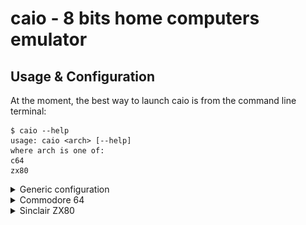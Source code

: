 # caio - 8 bits home computers emulator

## Usage & Configuration

At the moment, the best way to launch caio is from the command line terminal:
```
$ caio --help
usage: caio <arch> [--help]
where arch is one of:
c64
zx80
```
<details>
<summary>Generic configuration</summary>

### Generic configuration

Configuration values can be specified as command line options or as values in a
[configuration file](../src/main/caio.conf).
The configuration file contains two types of sections: One ***generic***
section whose values are inherited by all platforms, and one ***specific***
section for each emulated platform.

If a parameter is specified twice (as a platform specific and generic), the
platform specific value takes the precedence.

The configuration file is searched in the following directories (stop at
first match):

1. Command line option               `--conf`
2. User's configuration directory:   `$HOME/.config/caio/caio.conf`
3. System's configuration directory: `$PREFIX/etc/caio/caio.conf`

Command line options take precedence over those defined in the
configuration file.

The following list shows the generic command line options:

```
 --conf <cfile>          Configuration file
 --romdir <romdir>       ROMs directory
 --palettedir <pdir>     Colour palette directory
 --palette <palette>     Colour palette name or filename
 --keymapsdir <kdir>     Key mappings directory
 --keymaps <keymaps>     Key mappings name or filename
 --cart <cfile>          Cartridge filename
 --fps <rate>            Frame rate (default is 50)
 --scale <scale>         Window scale factor (default is 1)
 --scanlines <n|h|v|H|V> Scanlines effect: (n)one, (h)orizontal, (v)ertical,
                         advanced (H)orizontal, advanced (V)ertical
                         (default is n)
 --fullscreen            Start in fullscreen mode
 --sresize <yes|no>      Smooth window resize (default is yes)
 --audio <yes|no>        Enable audio (default is yes)
 --delay <delay>         Clock delay factor (default is 1)
 --monitor               Activate the CPU monitor during boot
 --logfile <file>        Send log information to the specified destination
                         (default is /dev/tty)
 --loglevel <lv>         Loglevel, bitwise combination of:
                         error|warn|info|debug|all (default is none)
 --vjoy <yes|no>         Enable virtual joystick (default is no)
 --vjoy-up <keyname>     Virtual joystick UP key (default is KEY_NUMPAD_8)
 --vjoy-down <keyname>   Virtual joystick DOWN key (default is KEY_NUMPAD_2)
 --vjoy-left <keyname>   Virtual joystick LEFT key (default is KEY_NUMPAD_4)
 --vjoy-right <keyname>  Virtual joystick RIGHT key (default is KEY_NUMPAD_6)
 --vjoy-fire <keyname>   Virtual joystick FIRE key (default is KEY_NUMPAD_5)
 -v|--version            Show version information and exit
 -h|--help               Print this message and exit
```

Platforms are not required to support all these options, unsupported options
are ignored.

### Hot-Keys

caio accepts the following key combinations at runtime:

* `ALT-F` toggles between *windowed* and *fullscreen* modes.

* `PAUSE` or `ALT-P` toggles between *pause* and *running* modes.

* `ALT-J` swaps joysticks #1 and #2.

* `ALT-K` toggles the status of the keyboard (active/inactive).

* `ALT-M` enters the CPU monitor (if it is active). Like `CTRL-C`
  on the terminal.

* `CTRL-C` on the terminal enters the CPU monitor (if the monitor is not
  active the emulation is terminated).

* `ALT-V` toggles the visibility of the info panel.

Under MAC, the `ALT` key is equivalent of the option key &#8997;.

### Info Panel

The Info Panel is a basic control panel containing widgets that allow
minimal settings during runtime. It can be made visible/invisible with a
mouse right click or through the `ALT-V` key combination.
The default panel widgets are:

* Toggle Fullscreen mode
* Platform reset
* Suspend/Resume emulation
* Audio Volume control

There are other widgets that depend on the specifc platform such as:

* Joystick status
* Disk drives status

</details>
<details>
<summary>Commodore 64</summary>

### Commodore 64

```
$ caio c64 --help
usage: caio c64 <options>
where <options> are:
 ...
Commodore C64 specific:
 --prg <prg>             Load a PRG file as soon as the basic is ready
 --resid <yes|no>        Use the MOS6581 reSID library (default is no)
 --swapj                 Swap Joysticks
 --8 <path>              Attach a disk drive as unit 8
 --9 <path>              Attach a disk drive as unit 9
```

#### Keyboard

The keyboard layout can be set using the `keymaps` configuration option
(the default is [US-ANSI](https://en.wikipedia.org/wiki/File:ANSI_Keyboard_Layout_Diagram_with_Form_Factor.svg)).

For example, to use the italian layout:

```
    $ caio c64 --keymaps it
```

to use the [VICEKB](https://vice-emu.pokefinder.org/images/b/b8/C64keyboard.gif)
positional layout:

```
    $ caio c64 --keymaps vice
```

At the moment the following layouts are available (not all of them fully
tested):

* Italian (it)
* German (de)
* Swiss (ch)
* UK (gb)
* US-ANSI (default)
* VICEKB (vice)

Keyboard layouts are simple text files, existing layouts can be modified using
a text editor and new layouts can be added to the system by placing the new
file inside the `keymapsdir` directory which defaults to
`$PREFIX/share/caio/keymaps`.

Like the [VICE](https://en.wikipedia.org/wiki/VICE) emulator, the `RESTORE`
key is mapped as `Page-Up`, `RUN/STOP` as `ESC`, `CTRL` as `TAB` and
`CBM` as `LEFT-CTRL`.

#### Disk drives

There is a [C1541](https://en.wikipedia.org/wiki/Commodore_1541) implementation
that access the host filesystem. Host directories are recursively traversed so
it must be used with care.

`D64` files are not supported yet.

For more information see the `--8` and `--9` command line options.

#### Joysticks

* Gamepads or real joysticks:

  Up to two gamepads should work (tested using only one Logitech F710).
  The PS3 controller is known to work.

* Virtual Joystick:

  A virtual joystick is available and it can be enabled using the `vjoy`
  configuration option.
  The default mappings are:
    - UP: `KEY_NUMPAD_8`
    - DOWN: `KEY_NUMPAD_2`
    - LEFT: `KEY_NUMPAD_4`
    - RIGHT: `KEY_NUMPAD_3`
    - FIRE: `KEY_NUMPAD_5`

  These mappings can be changed using the following configuration options:
    - `vjoy_up`
    - `vjoy_down`
    - `vjoy_left`
    - `vjoy_right`
    - `vjoy_fire`

  Unexpected results can occur when the same key is shared by both the
  emulated keyboard and the virtual joystick (both will process the keystroke).
  To help deal with this situation the state of the emulated keyboard can be
  toggled (activated/deactivated) at runtime using the `ALT-K` key combination.

  Games or other applications that use the keyboard in conjunction with the
  joystick should never share the same keys. If the default joystick keys are
  not available or just difficult to use, the user is always free to redefine
  both the keyboard keys and the virtual joystick ones as desired.

#### Examples:

The following command activates the horizontal scanlines visual effect, scales
up the emulated screen resolution 3 times (that is, a 320x200 screen is scaled
up to 960x600), loads and launches the cartridge named *ghostngobblins*:

```
    $ caio c64 --scanlines h --scale 3 --cart /games/c64/ghostngobblins.crt
```

The next command activates the advanced horizontal scanlines visual effect
(note the captial H), in this mode the specified scale factor is doubled
(that is, a 320x200 screen is scaled up to 1280x800), loads and launches the
cartridge *Simon's Basic*:

```
    $ caio c64 --scanlines H --scale 2 --cart ./simons_basic.crt
```

The next command instructs caio to build a
[Commodore 64](https://en.wikipedia.org/wiki/Commodore_64) using the
[reSID](https://en.wikipedia.org/wiki/ReSID) implementation of the
[MOS 6581](https://en.wikipedia.org/wiki/MOS_Technology_6581) chip,
it then injects a `PRG` program into memory and launches it as soon as the
basic is started:

```
    $ caio c64 --prg /sid/fanatics/music.prg --resid yes
```

The program is injected directly into RAM with the emulator suspended,
this means that the previous command won't work for advanced or big files
that are expected to overwrite memory areas not configured as RAM.

</details>
<details>
<summary>Sinclair ZX80</summary>

### Sinclair ZX80
```
$ caio zx80 --help
usage: caio z80 <options>
where <options> are:
 ...
Sinclair ZX80 specific:
 --ram16                 Attach a 16K RAM instead of the default 1K RAM
 --rom8                  Attach the 8K ROM instead of the default 4K ROM
 --prg <.o|.p>           Load a .o/.p file as soon as the basic is started
```

#### Keyboard

The default keyboard layout depends on the installed ROM:

##### 4K ROM keyboard layout:

<img src="../images/zx80-4K-layout.jpg" width="640">

##### 8K ROM keyboard layout:

<img src="../images/zx80-8K-layout.jpg" width="640">

#### Software

The following site has not only good information about the internals
of the machine but it is also the main site of really beautiful games
that exploit the flicker-free technique:
[ZX Resource Centre](http://www.fruitcake.plus.com/Sinclair/ZX80/FlickerFree/ZX80_DisplayMechanism.htm "ZX Resource Centre")

</details>
